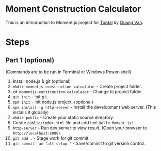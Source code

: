 # Moment Construction Calculator

This is an introduction to Moment.js project for [Toptal](https://www.toptal.com/#connect-just-astonishing-engineers-now) by [Quang Van](http://quangv.github.io/).

# Steps

## Part 1 (optional)

(Commands are to be run in Terminal or Windows Power-shell)

1. Install node.js & git (optional)
2. `mkdir momentjs-construction-calculator` - Create project folder.
3. `cd momentjs-construction-calculator` - Change to project folder.
4. `git init` - Init git.
5. `npm init` - Init node.js project. (optional)
6. `npm install -g http-server` - Install the development web server. (This installs it globally)
7. `mkdir public` - Create your static source directory.
8. Create `public/index.html` file and add text `Hello Moment.js!`
9. `http-server` - Run dev server to view result. (Open your browser to `http://localhost:8080`)
10. `git add .` - Stage work for git commit. 
11. `git commit -am "all setup."` - Save/commit to git version control.